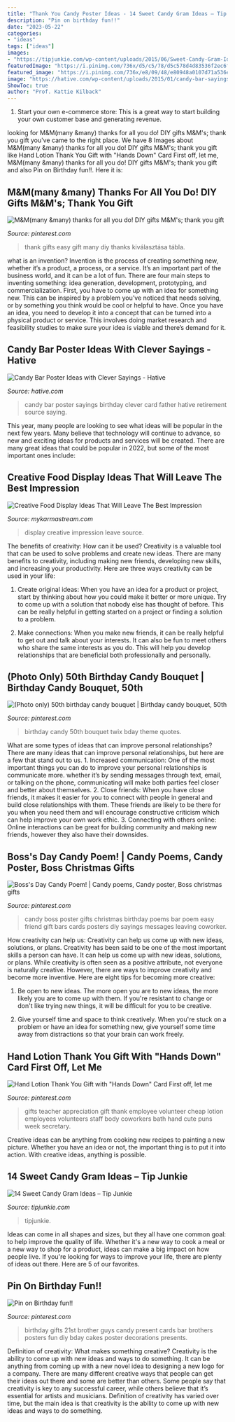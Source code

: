 ```yaml
---
title: "Thank You Candy Poster Ideas - 14 Sweet Candy Gram Ideas – Tip Junkie"
description: "Pin on birthday fun!!"
date: "2023-05-22"
categories:
- "ideas"
tags: ["ideas"]
images:
- "https://tipjunkie.com/wp-content/uploads/2015/06/Sweet-Candy-Gram-Ideas-with-Kinder-KitKat.jpg"
featuredImage: "https://i.pinimg.com/736x/d5/c5/78/d5c578d4d83536f2ec6f519a2b4a08fa--candy-poems.jpg"
featured_image: "https://i.pinimg.com/736x/e8/09/48/e80948a0107d71a536e756a457c08b46--st-birthday-birthday-gifts.jpg"
image: "https://hative.com/wp-content/uploads/2015/01/candy-bar-sayings/12-candy-bar-saying-ideas.jpg"
ShowToc: true
author: "Prof. Kattie Kilback"
---
```



1. Start your own e-commerce store: This is a great way to start building your own customer base and generating revenue.

	

		
looking for M&amp;M(many &amp;many) thanks for all you do! DIY gifts M&amp;M&#039;s; thank you gift you've came to the right place. We have 8 Images about M&amp;M(many &amp;many) thanks for all you do! DIY gifts M&amp;M&#039;s; thank you gift like Hand Lotion Thank You Gift with &quot;Hands Down&quot; Card First off, let me, M&amp;M(many &amp;many) thanks for all you do! DIY gifts M&amp;M&#039;s; thank you gift and also Pin on Birthday fun!!. Here it is:
		
    
## M&amp;M(many &amp;many) Thanks For All You Do! DIY Gifts M&amp;M&#039;s; Thank You Gift

<img loading=lazy src="https://i.pinimg.com/736x/d7/b1/0c/d7b10cbc8b2e6635726e57be85acec16--easy-gifts-thank-you-gifts.jpg" onerror="this.onerror=null;this.src='https://tse3.mm.bing.net/th?id=OIP.Ngy24shgdEXHq-lmKgS18wAAAA&amp;pid=15.1';" alt="M&amp;M(many &amp;many) thanks for all you do! DIY gifts M&amp;M&#039;s; thank you gift">

_Source: pinterest.com_

>thank gifts easy gift many diy thanks kiválasztása tábla. 

	

what is an invention?
Invention is the process of creating something new, whether it’s a product, a process, or a service. It’s an important part of the business world, and it can be a lot of fun.
There are four main steps to inventing something: idea generation, development, prototyping, and commercialization. First, you have to come up with an idea for something new. This can be inspired by a problem you’ve noticed that needs solving, or by something you think would be cool or helpful to have. Once you have an idea, you need to develop it into a concept that can be turned into a physical product or service. This involves doing market research and feasibility studies to make sure your idea is viable and there’s demand for it.

    
## Candy Bar Poster Ideas With Clever Sayings - Hative

<img loading=lazy src="https://hative.com/wp-content/uploads/2015/01/candy-bar-sayings/12-candy-bar-saying-ideas.jpg" onerror="this.onerror=null;this.src='https://tse2.mm.bing.net/th?id=OIP.xXtAGYzQS3vZBkdTWtcs0wHaJ4&amp;pid=15.1';" alt="Candy Bar Poster Ideas with Clever Sayings - Hative">

_Source: hative.com_

>candy bar poster sayings birthday clever card father hative retirement source saying. 

	

This year, many people are looking to see what ideas will be popular in the next few years. Many believe that technology will continue to advance, so new and exciting ideas for products and services will be created. There are many great ideas that could be popular in 2022, but some of the most important ones include: 

    
## Creative Food Display Ideas That Will Leave The Best Impression

<img loading=lazy src="https://mykarmastream.com/wp-content/uploads/2017/05/food-display-ideas-4.jpg" onerror="this.onerror=null;this.src='https://tse1.mm.bing.net/th?id=OIP.ZVHUMQTf7kRXljCYq48uvQHaLH&amp;pid=15.1';" alt="Creative Food Display Ideas That Will Leave The Best Impression">

_Source: mykarmastream.com_

>display creative impression leave source. 

	

The benefits of creativity: How can it be used?
Creativity is a valuable tool that can be used to solve problems and create new ideas. There are many benefits to creativity, including making new friends, developing new skills, and increasing your productivity. Here are three ways creativity can be used in your life: 
1. Create original ideas: When you have an idea for a product or project, start by thinking about how you could make it better or more unique. Try to come up with a solution that nobody else has thought of before. This can be really helpful in getting started on a project or finding a solution to a problem.

2. Make connections: When you make new friends, it can be really helpful to get out and talk about your interests. It can also be fun to meet others who share the same interests as you do. This will help you develop relationships that are beneficial both professionally and personally.

    
## (Photo Only) 50th Birthday Candy Bouquet | Birthday Candy Bouquet, 50th

<img loading=lazy src="http://i.pinimg.com/1200x/0a/38/0b/0a380b7ba9f95090a9dec03065714378.jpg" onerror="this.onerror=null;this.src='https://tse2.mm.bing.net/th?id=OIP.o8pur98Q6WBmNJYUxDFESAHaJ4&amp;pid=15.1';" alt="(Photo only) 50th birthday candy bouquet | Birthday candy bouquet, 50th">

_Source: pinterest.com_

>birthday candy 50th bouquet twix bday theme quotes. 

	

What are some types of ideas that can improve personal relationships?
There are many ideas that can improve personal relationships, but here are a few that stand out to us. 1. Increased communication: One of the most important things you can do to improve your personal relationships is communicate more. whether it’s by sending messages through text, email, or talking on the phone, communicating will make both parties feel closer and better about themselves. 2. Close friends: When you have close friends, it makes it easier for you to connect with people in general and build close relationships with them. These friends are likely to be there for you when you need them and will encourage constructive criticism which can help improve your own work ethic. 3. Connecting with others online: Online interactions can be great for building community and making new friends, however they also have their downsides.

    
## Boss&#039;s Day Candy Poem! | Candy Poems, Candy Poster, Boss Christmas Gifts

<img loading=lazy src="https://i.pinimg.com/736x/d5/c5/78/d5c578d4d83536f2ec6f519a2b4a08fa--candy-poems.jpg" onerror="this.onerror=null;this.src='https://tse1.mm.bing.net/th?id=OIP.px55cMfmwepAjIFIUPiYewHaJ3&amp;pid=15.1';" alt="Boss&#039;s Day Candy Poem! | Candy poems, Candy poster, Boss christmas gifts">

_Source: pinterest.com_

>candy boss poster gifts christmas birthday poems bar poem easy friend gift bars cards posters diy sayings messages leaving coworker. 

	

How creativity can help us: Creativity can help us come up with new ideas, solutions, or plans.
Creativity has been said to be one of the most important skills a person can have. It can help us come up with new ideas, solutions, or plans. While creativity is often seen as a positive attribute, not everyone is naturally creative. However, there are ways to improve creativity and become more inventive. Here are eight tips for becoming more creative: 
1. Be open to new ideas. The more open you are to new ideas, the more likely you are to come up with them. If you're resistant to change or don't like trying new things, it will be difficult for you to be creative.

2. Give yourself time and space to think creatively. When you're stuck on a problem or have an idea for something new, give yourself some time away from distractions so that your brain can work freely.

    
## Hand Lotion Thank You Gift With &quot;Hands Down&quot; Card First Off, Let Me

<img loading=lazy src="https://i.pinimg.com/736x/f0/0f/85/f00f85ec72d4b6d0559d4b3e41f3a785.jpg" onerror="this.onerror=null;this.src='https://tse1.mm.bing.net/th?id=OIP.QrUP9K-FvHWt9IeaeVqNLQHaNK&amp;pid=15.1';" alt="Hand Lotion Thank You Gift with &quot;Hands Down&quot; Card First off, let me">

_Source: pinterest.com_

>gifts teacher appreciation gift thank employee volunteer cheap lotion employees volunteers staff body coworkers bath hand cute puns week secretary. 

	

Creative ideas can be anything from cooking new recipes to painting a new picture. Whether you have an idea or not, the important thing is to put it into action. With creative ideas, anything is possible.

    
## 14 Sweet Candy Gram Ideas – Tip Junkie

<img loading=lazy src="https://tipjunkie.com/wp-content/uploads/2015/06/Sweet-Candy-Gram-Ideas-with-Kinder-KitKat.jpg" onerror="this.onerror=null;this.src='https://tse4.mm.bing.net/th?id=OIP.kJ6YddQms7BW56xoSOA01wHaHa&amp;pid=15.1';" alt="14 Sweet Candy Gram Ideas – Tip Junkie">

_Source: tipjunkie.com_

>tipjunkie. 

	

Ideas can come in all shapes and sizes, but they all have one common goal: to help improve the quality of life. Whether it's a new way to cook a meal or a new way to shop for a product, ideas can make a big impact on how people live. If you're looking for ways to improve your life, there are plenty of ideas out there. Here are 5 of our favorites.

    
## Pin On Birthday Fun!!

<img loading=lazy src="https://i.pinimg.com/736x/e8/09/48/e80948a0107d71a536e756a457c08b46--st-birthday-birthday-gifts.jpg" onerror="this.onerror=null;this.src='https://tse1.mm.bing.net/th?id=OIP.ipX4EsLDPILUl29J7GVKoAHaJ3&amp;pid=15.1';" alt="Pin on Birthday fun!!">

_Source: pinterest.com_

>birthday gifts 21st brother guys candy present cards bar brothers posters fun diy bday cakes poster decorations presents. 

	

Definition of creativity: What makes something creative?
Creativity is the ability to come up with new ideas and ways to do something. It can be anything from coming up with a new novel idea to designing a new logo for a company. There are many different creative ways that people can get their ideas out there and some are better than others. Some people say that creativity is key to any successful career, while others believe that it’s essential for artists and musicians. Definition of creativity has varied over time, but the main idea is that creativity is the ability to come up with new ideas and ways to do something.

